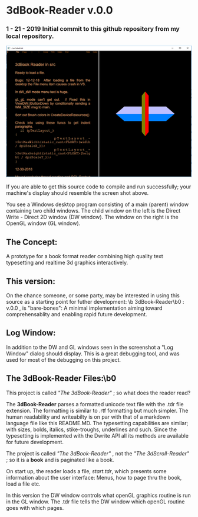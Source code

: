 # 3dBook-Reader v.0.0   

### 1 - 21  -  2019   Initial commit to this github repository from my local repository.

![Screen Shot](screenShot.png)
 
If you are able to get this source code to compile and run successfully; your machine's display should resemble the screen shot above.

You see a Windows desktop program consisting of a main (parent) window containing two child windows. The child window on the left is the Direct Write - Direct 2D window (DW window).  The window on the right is the OpenGL window (GL window).

## The Concept:  
A prototype for a book format reader combining high quality text typesetting and realtime 3d graphics interactively.

## This version:
On the chance someone, or some party, may be interested in using this source as a starting point for futher development: \b 3dBook-Reader\b0 : v.0.0 , is "bare-bones":  A minimal implementation aiming toward comprehensablity and enabling rapid future development.  

## Log Window: 
In addition to the DW and GL windows seen in the screenshot a "Log Window" dialog should display.  This is a great debugging tool, and was used for most of the debugging on this project.

## The 3dBook-Reader Files:\b0 
This project is called *"The 3dBook-Reader"* ; so what does the reader read?

The **3dBook-Reader**  parses a formatted unicode text file with the .tdr file extension.  The formatting is similar to .rtf formatting but much simpler.  The human readability and writeabilty is on par with that of a markdown language file like this README.MD.  The typesetting capabilities are similar; with sizes, bolds, italics, stike-troughs, underlines and such. Since the typesetting is implemented with the Dwrite API all its methods are available for future development.

The project is called *"The 3dBook-Reader"* , not the *"The 3dScroll-Reader"* ; so it is a **book**  and is paginated like a book.

On start up, the reader loads a file, *start.tdr*, which presents some information about the user interface:  Menus, how to page thru the book, load a file etc.

In this version the DW window controls what openGL graphics routine is run in the GL window.  The .tdr file tells the DW window which openGL routine goes with which pages.

